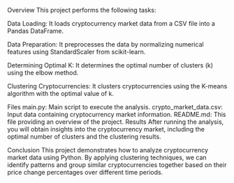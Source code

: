 Overview
This project performs the following tasks:

Data Loading: It loads cryptocurrency market data from a CSV file into a Pandas DataFrame.

Data Preparation: It preprocesses the data by normalizing numerical features using StandardScaler from scikit-learn.

Determining Optimal K: It determines the optimal number of clusters (k) using the elbow method.

Clustering Cryptocurrencies: It clusters cryptocurrencies using the K-means algorithm with the optimal value of k.

Files
main.py: Main script to execute the analysis.
crypto_market_data.csv: Input data containing cryptocurrency market information.
README.md: This file providing an overview of the project.
Results
After running the analysis, you will obtain insights into the cryptocurrency market, including the optimal number of clusters and the clustering results.

Conclusion
This project demonstrates how to analyze cryptocurrency market data using Python. By applying clustering techniques, we can identify patterns and group similar cryptocurrencies together based on their price change percentages over different time periods.
